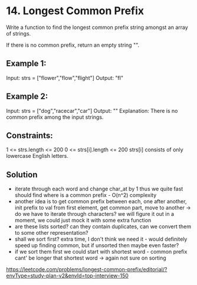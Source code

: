 # 14. Longest Common Prefix
Write a function to find the longest common prefix string amongst an array of strings.

If there is no common prefix, return an empty string "".

## Example 1:
Input: strs = ["flower","flow","flight"]
Output: "fl"

## Example 2:
Input: strs = ["dog","racecar","car"]
Output: ""
Explanation: There is no common prefix among the input strings.

## Constraints:
1 <= strs.length <= 200
0 <= strs[i].length <= 200
strs[i] consists of only lowercase English letters.

## Solution
- iterate through each word and change char_at by 1 thus we quite fast should find where is a common prefix - O(n^2) complexity
- another idea is to get common prefix between each, one after another, init prefix to val from first element, get common part, move to another -> do we have to iterate through characters? we will figure it out in a moment, we could just mock it with some extra function
- are these lists sorted? can they contain duplicates, can we convert them to some other representation?
- shall we sort first? extra time, I don't think we need it - would definitely speed up finding common, but if unsorted then maybe even faster?
- if we sort them first we could start with shortest word - common prefix cant' be longer that shortest word -> again not sure on sorting

https://leetcode.com/problems/longest-common-prefix/editorial/?envType=study-plan-v2&envId=top-interview-150